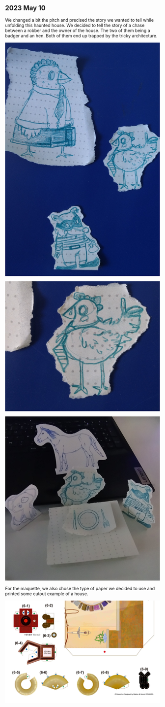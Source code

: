 ## 2023 May 10

We changed a bit the pitch and precised the story we wanted to tell while unfolding this haunted house. We decided to tell the story of a chase between a robber and the owner of the house. The two of them being a badger and an hen. Both of them end up trapped by the tricky architecture.

![Moodboard](characters.jpg)


![Moodboard](buisnesshen.jpg)


![Moodboard](dinneroom.jpg)

For the maquette, we also chose the type of paper we decided to use and printed some cutout example of a house.

![Moodboard](cutout.png)